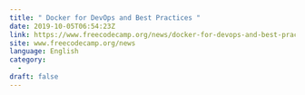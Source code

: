 ```yaml
---
title: " Docker for DevOps and Best Practices "
date: 2019-10-05T06:54:23Z
link: https://www.freecodecamp.org/news/docker-for-devops-and-best-practices/?utm_medium=RSS&utm_source=news.12bit.vn
site: www.freecodecamp.org/news
language: English
category:
  -   
draft: false
---
```

